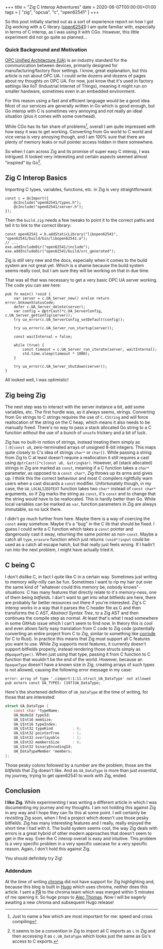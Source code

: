 +++
title = "Zig C Interop Adventures"
date = 2020-06-07T00:00:00+01:00
tags = [ "zig", "opcua", "c", "open62541" ]
+++

So this post initially started out as a sort of experience report on how I got Zig working with a C library ([open62541](https://github.com/open62541/open62541)) I am quite familiar with, especially in terms of C interop, as I was using it with CGo. However, this little experiment did not go quite as planned...

### Quick Background and Motivation

[OPC Unified Architecture (UA)](https://opcfoundation.org/about/opc-technologies/opc-ua/) is an industry standard for the communication between devices, primarily designed for manufacturing/factory floor settings. I know, great explanation, but this article is not about OPC UA.
I could write dozens and dozens of pages about my thoughts on OPC UA.
For now, just know that it's used in factory settings like IIoT (Industrial Internet of Things), meaning it might run on smaller hardware, sometimes even in an embedded environment.

For this reason using a fast and efficient language would be a good idea. Most of our services are generally written in Go which is good enough, but Go interop with C is sometimes very annoying and not really an ideal situation (plus it comes with some overhead).

While CGo has its fair share of problems[^cgoprobs], overall I am quite impressed with how easy it was to get working. Converting from Go world to C world and vice versa is very annoying though, and I am 100% sure that there are plenty of memory leaks or null pointer access hidden in there somewhere.

[^cgoprobs]: Just to name a few which are most important for me: speed and cross compiling

So when I cam across Zig and its promise of super easy C interop, I was intrigued. It looked very interesting and certain aspects seemed almost "inspired" by Go[^zigcimportconv].

[^zigcimportconv]: It seems to be a convention in Zig to import all C imports as `c` in Zig and then accessing it as `c.UA_DataType` which looks just the same as Go's access to C exports.


## Zig C Interop Basics

Importing C types, variables, functions, etc. in Zig is very straightforward:

```zig
const c = @cImport({
    @cInclude("open62541/types.h");
    @cInclude("open62541/server.h");
});
```

Then the `build.zig` needs a few tweaks to point it to the correct paths and tell it to link to the correct library:

```zig
const open62541 = b.addStaticLibrary("libopen62541", "open62541/build/bin/libopen62541.a");
// ...
exe.addIncludeDir("open62541/include");
exe.addIncludeDir("open62541/build/src_generated");
```

Zig is still very new and the docs, especially when it comes to the build system are not great yet. Which is a shame because the build system seems really cool, but I am sure they will be working on that in due time.

That was all that was necessary to get a very basic OPC UA server working. The code you can see here:

```zig
pub fn main() !void {
    var server = c.UA_Server_new() orelse return error.UnkownStatusCode;
    defer c.UA_Server_delete(server);
    var config = @ptrCast(*c.UA_ServerConfig, c.UA_Server_getConfig(server));
    try ua_error(c.UA_ServerConfig_setDefault(config));

    try ua_error(c.UA_Server_run_startup(server));

    const waitInternal = false;

    while (true) {
        const timeout = c.UA_Server_run_iterate(server, waitInternal);
        std.time.sleep(timeout * 1000);
    }

    try ua_error(c.UA_Server_shutdown(server));
}
```

All looked well, I was optimistic!


## Zig being Zig

The next step was to interact with the server instance a bit, add some variables, etc.
The first hurdle was, as it always seems, strings. Converting from Go strings to C strings requires the use of `C.CString` and will force reallocation of the string on the C heap, which means it also needs to be manually freed. There's no way to pass a stack allocated Go string to a C function without the use of a bunch of `unsafe` trickery and a bit of luck.

Zig has no built-in notion of strings, instead treating them simply as `[:0]const u8`, zero-terminated arrays of unsigned 8-bit integers. This maps quite closely to C's idea of strings `char*` or `char[]`. While passing a string from Zig to C at least doesn't require a reallocation it still requires a cast using `@ptrCast([*c]const u8, &stringVar)`.
However, all (stack allocated) strings in Zig are marked as `const`, meaning if a C function takes a `char*` parameter, as opposed to a `const char*`, Zig throws up its arms and gives up.
I think this the correct behaviour and most C compilers rightfully warn users when a cast discards a `const` modifier.
Unfortunately though, in my case, the `UA_LOCALIZEDTEXT` function takes two `char*` instead of `const char*` arguments, so if Zig marks the string as `const`, it's `const` and to change that the string would have to be reallocated.
This is hardly better than Go. While local variables can be marked as `var`, function parameters in Zig are always immutable, so no luck there.

I didn't go much further from here. Maybe there is a way of coercing the `const` away somehow. Maybe it's a "bug" in the C lib that should be fixed.
I guess I could write a C function which takes a `const` pointer and dangerously cast it away, returning the same pointer as non-`const`.
Maybe a catch all `type_erasure` function which just returns `(void*)input` could be used as a catch all escape hatch, but that really just feels wrong.
If I hadn't run into the next problem, I might have actually tried it.


## C being C

I don't dislike C, in fact I quite like C in a certain way. Sometimes just writing to memory willy-nilly can be fun. Sometimes I want to rip my hair out over the same kind of "whatever could this memory be, nobody knows"-situations.
C has many features that directly relate to it's memory-ness, one of them being *bitfield*s.
I don't want to get into what bitfields are here, there are probably far better resources out there if you're interested.
Zig's C interop works in a way that it parses the C header file as C and then transforms the C AST, *Abstract Syntax Tree*, to a Zig AST and then continues the compile step as normal.
At least that's what I read somewhere in some GitHub issue which I can't seem to find now.
In theory this is cool and even allows fairly easy translation from C code to Zig code (potentially converting an entire project from C to Zig, similar to something like [corrode](https://github.com/jameysharp/corrode) for C to Rust).
In practice this means that Zig must support all C features you want to use.
While Zig supports most features, it currently doesn't support bitfields properly, instead rendering those structs simply as `@OpaqueType()`.
When just *using* that type, passing it from C function to C function that wouldn't be the end of the world.
However, because an `OpaqueType` doesn't have a known size in Zig, creating arrays of such types is not allowed, causing the following error message in my case:

```
error: array of type '.cimport:1:11.struct_UA_DataType' not allowed
pub extern const UA_TYPES: [197]UA_DataType;
```

Here's the shortened definition of `UA_DataType` at the time of writing, for those that are interested:

```c
struct UA_DataType {
    const char *typeName;
    UA_NodeId typeId;
    UA_UInt16 memSize;
    UA_UInt16 typeIndex;
    UA_UInt32 typeKind         : 6;
    UA_UInt32 pointerFree      : 1;
    UA_UInt32 overlayable      : 1;
    UA_UInt32 membersSize      : 8;
    UA_UInt32 binaryEncodingId;
    UA_DataTypeMember *members;
};
```

Those pesky colons followed by a number are the problem, those are the *bitfields* that Zig doesn't like.
And as `UA_DataType` is more than just *essential*, my journey, trying to get open62541 to work with Zig, ended.


## Conclusion

**I like Zig**. While experimenting I was writing a different article in which I was documenting my journey and my thoughts.
I am not holding this against Zig in any way and I hope they can fix this at some point. I will certainly be revisiting Zig soon, when I find a project which doesn't use those pesky bitfields.
Zig has many interesting features and I really, really enjoyed the short time I had with it.
The build system seems cool, the way Zig deals with errors is a great hybrid of other modern approaches that doesn't seem to get in the way.
Even the C interop overall is easy and intuitive. This problem is a very specific problem in a very specific usecase for a very specific reason.
Again, I don't hold this against Zig.

You should definitely try Zig!


### Addendum

At the time of writing [chroma](https://github.com/alecthomas/chroma) did not have support for Zig highlighting and, because this blog is built in [Hugo](https://gohugo.io/) which uses chroma, neither does this article. I sent a [PR](https://github.com/alecthomas/chroma/pull/364) to the chroma team which was merged within 5 minutes of me opening it. So huge props to [Alec Thomas](https://github.com/alecthomas). Now I will be eagerly awaiting a new chroma and subsequent Hugo release!
